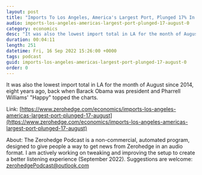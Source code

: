 ```yaml
---
layout: post
title: "Imports To Los Angeles, America's Largest Port, Plunged 17% In August"
audio: imports-los-angeles-americas-largest-port-plunged-17-august-0
category: economics
desc: "It was also the lowest import total in LA for the month of August since 2014, eight years ago, back when Barack Obama was president and Pharrell Williams' &quot;Happy&quot; topped the charts."
duration: 00:04:11
length: 251
datetime: Fri, 16 Sep 2022 15:26:00 +0000
tags: podcast
guid: imports-los-angeles-americas-largest-port-plunged-17-august-0
order: 0
---
```

It was also the lowest import total in LA for the month of August since 2014, eight years ago, back when Barack Obama was president and Pharrell Williams' &quot;Happy&quot; topped the charts.

Link: [https://www.zerohedge.com/economics/imports-los-angeles-americas-largest-port-plunged-17-august](https://www.zerohedge.com/economics/imports-los-angeles-americas-largest-port-plunged-17-august)

About: The Zerohedge Podcast is a non-commercial, automated program, designed to give people a way to get news from Zerohedge in an audio format.  I am actively working on tweaking and improving the setup to create a better listening experience (September 2022).  Suggestions are welcome: [zerohedgePodcast@outlook.com](mailto:zerohedgePodcast@outlook.com)